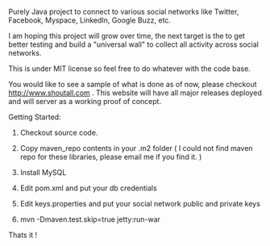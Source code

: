 Purely Java project to connect to various social networks like Twitter, Facebook, Myspace, LinkedIn, Google Buzz, etc.

I am hoping this project will grow over time, the next target is the to get better testing and build a "universal wall" to collect all activity across social networks.

This is under MIT license so feel free to do whatever with the code base.

You would like to see a sample of what is done as of now, please checkout
http://www.shoutall.com . This website will have all major releases deployed and will server as a working proof of concept.

Getting Started:

1. Checkout source code.

2. Copy maven\_repo contents in your .m2 folder ( I could not find maven repo for these libraries, please email me if you find it. )

3. Install MySQL

4. Edit pom.xml and put your db credentials

5. Edit keys.properties and put your social network public and private keys

6. mvn -Dmaven.test.skip=true jetty:run-war

Thats it !